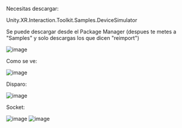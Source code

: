 Necesitas descargar:

Unity.XR.Interaction.Toolkit.Samples.DeviceSimulator 

Se puede descargar desde el Package Manager (despues te metes a "Samples" y solo descargas los que dicen "reimport") 

![image](https://github.com/AjoseLopeZzz/Actividad_VR_Movimiento_Socket_Agarre_Disparo/assets/141409530/6d000d4d-82e3-4cdc-9aa6-92bf1cb1b476)

Como se ve: 

![image](https://github.com/AjoseLopeZzz/Actividad_VR_Movimiento_Socket_Agarre_Disparo/assets/141409530/a8b02b0a-a6dc-4a5a-98c0-c7c51f47529b)

Disparo:

![image](https://github.com/AjoseLopeZzz/Actividad_VR_Movimiento_Socket_Agarre_Disparo/assets/141409530/865bdd2a-9dae-4d28-9a05-e59c05ddf047)

Socket:

![image](https://github.com/AjoseLopeZzz/Actividad_VR_Movimiento_Socket_Agarre_Disparo/assets/141409530/0396f7cc-8388-4e29-8265-c88c38923ad9)
![image](https://github.com/AjoseLopeZzz/Actividad_VR_Movimiento_Socket_Agarre_Disparo/assets/141409530/899f3cf9-8da4-4d6d-b40d-835501c5504e)





